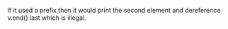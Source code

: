 If it used a prefix then it would print the second element and dereference v.end() last which is illegal.
